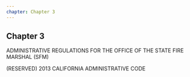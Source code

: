 ```yaml
---
chapter: Chapter 3
---
```


## Chapter 3

ADMINISTRATIVE REGULATIONS
FOR THE OFFICE OF THE STATE FIRE MARSHAL (SFM)

(RESERVED)
2013 CALIFORNIA ADMINISTRATIVE CODE
